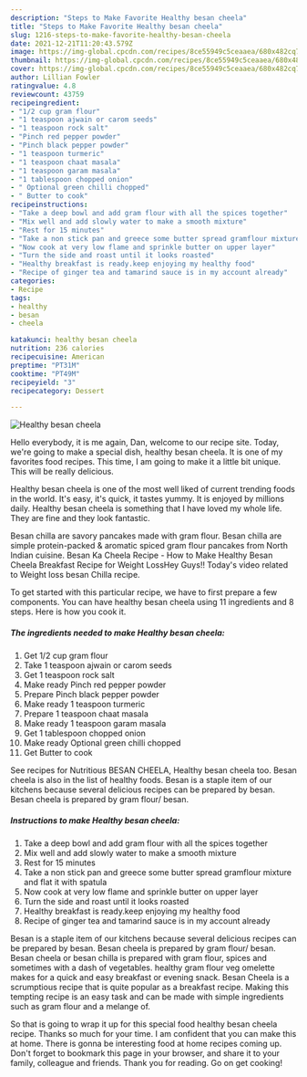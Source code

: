 ```yaml
---
description: "Steps to Make Favorite Healthy besan cheela"
title: "Steps to Make Favorite Healthy besan cheela"
slug: 1216-steps-to-make-favorite-healthy-besan-cheela
date: 2021-12-21T11:20:43.579Z
image: https://img-global.cpcdn.com/recipes/8ce55949c5ceaaea/680x482cq70/healthy-besan-cheela-recipe-main-photo.jpg
thumbnail: https://img-global.cpcdn.com/recipes/8ce55949c5ceaaea/680x482cq70/healthy-besan-cheela-recipe-main-photo.jpg
cover: https://img-global.cpcdn.com/recipes/8ce55949c5ceaaea/680x482cq70/healthy-besan-cheela-recipe-main-photo.jpg
author: Lillian Fowler
ratingvalue: 4.8
reviewcount: 43759
recipeingredient:
- "1/2 cup gram flour"
- "1 teaspoon ajwain or carom seeds"
- "1 teaspoon rock salt"
- "Pinch red pepper powder"
- "Pinch black pepper powder"
- "1 teaspoon turmeric"
- "1 teaspoon chaat masala"
- "1 teaspoon garam masala"
- "1 tablespoon chopped onion"
- " Optional green chilli chopped"
- " Butter to cook"
recipeinstructions:
- "Take a deep bowl and add gram flour with all the spices together"
- "Mix well and add slowly water to make a smooth mixture"
- "Rest for 15 minutes"
- "Take a non stick pan and greece some butter spread gramflour mixture and flat it with spatula"
- "Now cook at very low flame and sprinkle butter on upper layer"
- "Turn the side and roast until it looks roasted"
- "Healthy breakfast is ready.keep enjoying my healthy food"
- "Recipe of ginger tea and tamarind sauce is in my account already"
categories:
- Recipe
tags:
- healthy
- besan
- cheela

katakunci: healthy besan cheela 
nutrition: 236 calories
recipecuisine: American
preptime: "PT31M"
cooktime: "PT49M"
recipeyield: "3"
recipecategory: Dessert

---
```



![Healthy besan cheela](https://img-global.cpcdn.com/recipes/8ce55949c5ceaaea/680x482cq70/healthy-besan-cheela-recipe-main-photo.jpg)

Hello everybody, it is me again, Dan, welcome to our recipe site. Today, we're going to make a special dish, healthy besan cheela. It is one of my favorites food recipes. This time, I am going to make it a little bit unique. This will be really delicious.

Healthy besan cheela is one of the most well liked of current trending foods in the world. It's easy, it's quick, it tastes yummy. It is enjoyed by millions daily. Healthy besan cheela is something that I have loved my whole life. They are fine and they look fantastic.

Besan chilla are savory pancakes made with gram flour. Besan chilla are simple protein-packed &amp; aromatic spiced gram flour pancakes from North Indian cuisine. Besan Ka Cheela Recipe - How to Make Healthy Besan Cheela Breakfast Recipe for Weight LossHey Guys!! Today&#39;s video related to Weight loss besan Chilla recipe.


To get started with this particular recipe, we have to first prepare a few components. You can have healthy besan cheela using 11 ingredients and 8 steps. Here is how you cook it.

<!--inarticleads1-->

##### The ingredients needed to make Healthy besan cheela:

1. Get 1/2 cup gram flour
1. Take 1 teaspoon ajwain or carom seeds
1. Get 1 teaspoon rock salt
1. Make ready Pinch red pepper powder
1. Prepare Pinch black pepper powder
1. Make ready 1 teaspoon turmeric
1. Prepare 1 teaspoon chaat masala
1. Make ready 1 teaspoon garam masala
1. Get 1 tablespoon chopped onion
1. Make ready  Optional green chilli chopped
1. Get  Butter to cook


See recipes for Nutritious BESAN CHEELA, Healthy besan cheela too. Besan cheela is also in the list of healthy foods. Besan is a staple item of our kitchens because several delicious recipes can be prepared by besan. Besan cheela is prepared by gram flour/ besan. 

<!--inarticleads2-->

##### Instructions to make Healthy besan cheela:

1. Take a deep bowl and add gram flour with all the spices together
1. Mix well and add slowly water to make a smooth mixture
1. Rest for 15 minutes
1. Take a non stick pan and greece some butter spread gramflour mixture and flat it with spatula
1. Now cook at very low flame and sprinkle butter on upper layer
1. Turn the side and roast until it looks roasted
1. Healthy breakfast is ready.keep enjoying my healthy food
1. Recipe of ginger tea and tamarind sauce is in my account already


Besan is a staple item of our kitchens because several delicious recipes can be prepared by besan. Besan cheela is prepared by gram flour/ besan. Besan cheela or besan chilla is prepared with gram flour, spices and sometimes with a dash of vegetables. healthy gram flour veg omelette makes for a quick and easy breakfast or evening snack. Besan Cheela is a scrumptious recipe that is quite popular as a breakfast recipe. Making this tempting recipe is an easy task and can be made with simple ingredients such as gram flour and a melange of. 

So that is going to wrap it up for this special food healthy besan cheela recipe. Thanks so much for your time. I am confident that you can make this at home. There is gonna be interesting food at home recipes coming up. Don't forget to bookmark this page in your browser, and share it to your family, colleague and friends. Thank you for reading. Go on get cooking!
